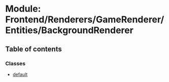 # Module: Frontend/Renderers/GameRenderer/Entities/BackgroundRenderer

## Table of contents

### Classes

- [default](../classes/Frontend_Renderers_GameRenderer_Entities_BackgroundRenderer.default.md)
